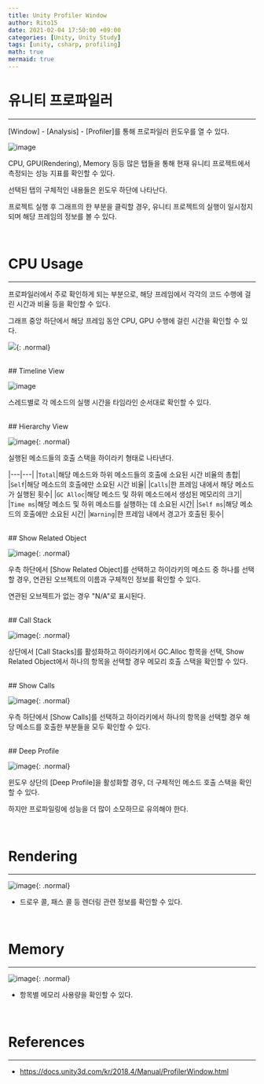```yaml
---
title: Unity Profiler Window
author: Rito15
date: 2021-02-04 17:50:00 +09:00
categories: [Unity, Unity Study]
tags: [unity, csharp, profiling]
math: true
mermaid: true
---
```


# 유니티 프로파일러
---
[Window] - [Analysis] - [Profiler]를 통해 프로파일러 윈도우를 열 수 있다.

![image](https://user-images.githubusercontent.com/42164422/106869921-d32e5280-6713-11eb-9cb6-9f271dd0015a.png)

CPU, GPU(Rendering), Memory 등등 많은 탭들을 통해 현재 유니티 프로젝트에서 측정되는 성능 지표를 확인할 수 있다.

선택된 탭의 구체적인 내용들은 윈도우 하단에 나타난다.

프로젝트 실행 후 그래프의 한 부분을 클릭할 경우, 유니티 프로젝트의 실행이 일시정지되며 해당 프레임의 정보를 볼 수 있다.

<br>

# CPU Usage
---
프로파일러에서 주로 확인하게 되는 부분으로, 해당 프레임에서 각각의 코드 수행에 걸린 시간과 비율 등을 확인할 수 있다.

그래프 중앙 하단에서 해당 프레임 동안 CPU, GPU 수행에 걸린 시간을 확인할 수 있다.

![](https://user-images.githubusercontent.com/42164422/106870818-e2fa6680-6714-11eb-9f62-9948490ac105.png){: .normal}

<br>
## Timeline View

![image](https://user-images.githubusercontent.com/42164422/106882158-c7498d00-6721-11eb-95e5-11b029ed4989.png)

스레드별로 각 메소드의 실행 시간을 타임라인 순서대로 확인할 수 있다.

<br>
## Hierarchy View

![image](https://user-images.githubusercontent.com/42164422/106872982-49808400-6717-11eb-95a2-dd5e600879b3.png){: .normal}

실행된 메소드들의 호출 스택을 하이라키 형태로 나타낸다.

|---|---|
|`Total`|해당 메소드와 하위 메소드들의 호출에 소요된 시간 비율의 총합|
|`Self`|해당 메소드의 호출에만 소요된 시간 비율|
|`Calls`|한 프레임 내에서 해당 메소드가 실행된 횟수|
|`GC Alloc`|해당 메소드 및 하위 메소드에서 생성된 메모리의 크기|
|`Time ms`|해당 메소드 및 하위 메소드를 실행하는 데 소요된 시간|
|`Self ms`|해당 메소드의 호출에만 소요된 시간|
|`Warning`|한 프레임 내에서 경고가 호출된 횟수|

<br>
## Show Related Object

![image](https://user-images.githubusercontent.com/42164422/106874635-2525a700-6719-11eb-970c-4a30b3d120b2.png){: .normal}

우측 하단에서 [Show Related Object]를 선택하고 하이라키의 메소드 중 하나를 선택할 경우, 연관된 오브젝트의 이름과 구체적인 정보를 확인할 수 있다.

연관된 오브젝트가 없는 경우 "N/A"로 표시된다.


<br>
## Call Stack

![image](https://user-images.githubusercontent.com/42164422/106875248-ce6c9d00-6719-11eb-99b5-139d3534f337.png){: .normal}

상단에서 [Call Stacks]를 활성화하고 하이라키에서 GC.Alloc 항목을 선택, Show Related Object에서 하나의 항목을 선택할 경우 메모리 호출 스택을 확인할 수 있다.

<br>
## Show Calls

![image](https://user-images.githubusercontent.com/42164422/106875519-1ab7dd00-671a-11eb-9608-15852d43e113.png){: .normal}

우측 하단에서 [Show Calls]를 선택하고 하이라키에서 하나의 항목을 선택할 경우 해당 메소드를 호출한 부분들을 모두 확인할 수 있다.

<br>
## Deep Profile

![image](https://user-images.githubusercontent.com/42164422/106875809-6f5b5800-671a-11eb-8d60-6d7a26dd72d2.png){: .normal}

윈도우 상단의 [Deep Profile]을 활성화할 경우, 더 구체적인 메소드 호출 스택을 확인할 수 있다.

하지만 프로파일링에 성능을 더 많이 소모하므로 유의해야 한다.

<br>

# Rendering
---

![image](https://user-images.githubusercontent.com/42164422/106878840-c878bb00-671d-11eb-9a57-b1f0b2c43b44.png){: .normal}

- 드로우 콜, 패스 콜 등 렌더링 관련 정보를 확인할 수 있다.

<br>

# Memory
---

![image](https://user-images.githubusercontent.com/42164422/106881595-15aa5c00-6721-11eb-9cc0-20aba09631ea.png){: .normal}

- 항목별 메모리 사용량을 확인할 수 있다.

<br>

# References
---
- <https://docs.unity3d.com/kr/2018.4/Manual/ProfilerWindow.html>
